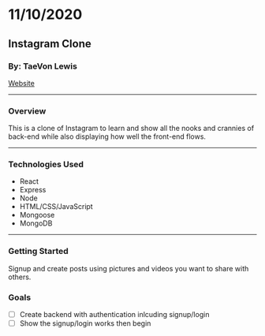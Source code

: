 # 11/10/2020

## Instagram Clone

### By: TaeVon Lewis

[Website](https://github.com/lewist13)

---

### Overview

This is a clone of Instagram to learn and show all the nooks and crannies of back-end while also displaying how well the front-end flows.

---

### Technologies Used

- React
- Express
- Node
- HTML/CSS/JavaScript
- Mongoose
- MongoDB

---

### Getting Started

Signup and create posts using pictures and videos you want to share with others.

### Goals

- [ ] Create backend with authentication inlcuding signup/login
- [ ] Show the signup/login works then begin
